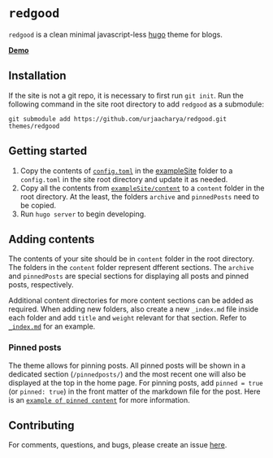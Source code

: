 # `redgood`

`redgood` is a clean minimal javascript-less [hugo](https://gohugo.io/) theme for blogs. 

[**Demo**](https://redgood.netlify.app/)

## Installation

If the site is not a git repo, it is necessary to first run `git init`. Run the following command in the site root directory to add `redgood` as a submodule:

    git submodule add https://github.com/urjaacharya/redgood.git themes/redgood


## Getting started

1. Copy the contents of [`config.toml`](https://github.com/urjaacharya/redgood/blob/master/exampleSite/config.toml) in the [exampleSite](https://github.com/urjaacharya/redgood/tree/master/exampleSite) folder to a `config.toml` in the site root directory and update it as needed.
2. Copy all the contents from [`exampleSite/content`](https://github.com/urjaacharya/redgood/tree/master/exampleSite/content) to a `content` folder in the root directory. At the least, the folders `archive` and `pinnedPosts` need to be copied.
3. Run `hugo server` to begin developing.

## Adding contents

The contents of your site should be in `content` folder in the root directory. The folders in the `content` folder represent dfferent sections. The `archive` and `pinnedPosts` are special sections for displaying all posts and pinned posts, respectively.

Additional content directories for more content sections can be added as required. When adding new folders, also create a new  `_index.md` file inside each folder and add `title` and `weight` relevant for that section. Refer to [`_index.md`](https://github.com/urjaacharya/redgood/blob/master/exampleSite/content/post/_index.md) for an example.

### Pinned posts

The theme allows for pinning posts. All pinned posts will be shown in a dedicated section (`/pinnedposts/`) and the most recent one will also be displayed at the top in the home page. For pinning posts, add `pinned = true` (or `pinned: true`) in the front matter of the markdown file for the post. Here is an  [`example of pinned content`](https://github.com/urjaacharya/redgood/blob/master/exampleSite/content/post/markdown-syntax.md) for more information.

## Contributing

For comments, questions, and bugs, please create an issue [here](https://github.com/urjaacharya/redgood/issues).





